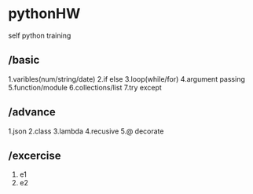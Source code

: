 # pythonHW
self python training

## /basic
1.varibles(num/string/date)
2.if else
3.loop(while/for)
4.argument passing
5.function/module
6.collections/list
7.try except

## /advance
1.json
2.class
3.lambda
4.recusive
5.@ decorate

## /excercise
1. e1
2. e2

